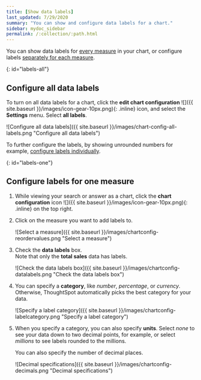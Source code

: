 ```yaml
---
title: [Show data labels]
last_updated: 7/29/2020
summary: "You can show and configure data labels for a chart."
sidebar: mydoc_sidebar
permalink: /:collection/:path.html
---
```

You can show data labels for [every measure](#labels-all) in your chart, or configure labels [separately for each measure](#labels-one).

{: id="labels-all"}
## Configure all data labels

To turn on all data labels for a chart, click the **edit chart configuration** ![]({{ site.baseurl }}/images/icon-gear-10px.png){: .inline} icon, and select the **Settings** menu. Select **all labels**.

![Configure all data labels]({{ site.baseurl }}/images/chart-config-all-labels.png "Configure all data labels")

To further configure the labels, by showing unrounded numbers for example, [configure labels individually](#labels-one).

{: id="labels-one"}
## Configure labels for one measure

1. While viewing your search or answer as a chart, click the **chart configuration** icon ![]({{ site.baseurl }}/images/icon-gear-10px.png){: .inline} on the top right.

2. Click on the measure you want to add labels to.

    ![Select a measure]({{ site.baseurl }}/images/chartconfig-reordervalues.png "Select a measure")

3. Check the **data labels** box.<br>
    Note that only the **total sales** data has labels.

    ![Check the data labels box]({{ site.baseurl }}/images/chartconfig-datalabels.png "Check the data labels box")

4. You can specify a **category**, like *number*, *percentage*, or *currency*. Otherwise, ThoughtSpot automatically picks the best category for your data.

    ![Specify a label category]({{ site.baseurl }}/images/chartconfig-labelcategory.png "Specify a label category")

5. When you specify a category, you can also specify **units**. Select *none* to see your data down to two decimal points, for example, or select *millions* to see labels rounded to the millions.

    You can also specify the number of decimal places.

    ![Decimal specifications]({{ site.baseurl }}/images/chartconfig-decimals.png "Decimal specifications")
